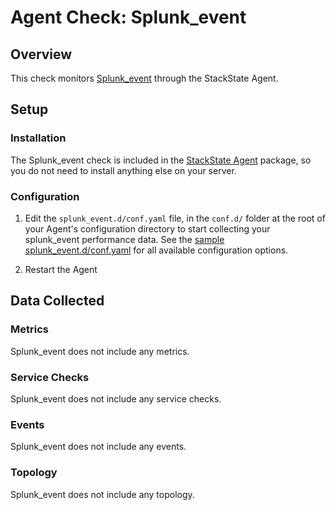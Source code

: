 # Agent Check: Splunk_event

## Overview

This check monitors [Splunk_event][1] through the StackState Agent.

## Setup

### Installation

The Splunk_event check is included in the [StackState Agent][2] package, so you do not
need to install anything else on your server.

### Configuration

1. Edit the `splunk_event.d/conf.yaml` file, in the `conf.d/` folder at the root of your
   Agent's configuration directory to start collecting your splunk_event performance data.
   See the [sample splunk_event.d/conf.yaml][2] for all available configuration options.

2. Restart the Agent

## Data Collected

### Metrics

Splunk_event does not include any metrics.

### Service Checks

Splunk_event does not include any service checks.

### Events

Splunk_event does not include any events.

### Topology

Splunk_event does not include any topology.

[1]: **LINK_TO_INTEGERATION_SITE**
[2]: https://github.com/StackVista/stackstate-agent-integrations/blob/master/splunk_event/stackstate_checks/splunk_event/data/conf.yaml.example
